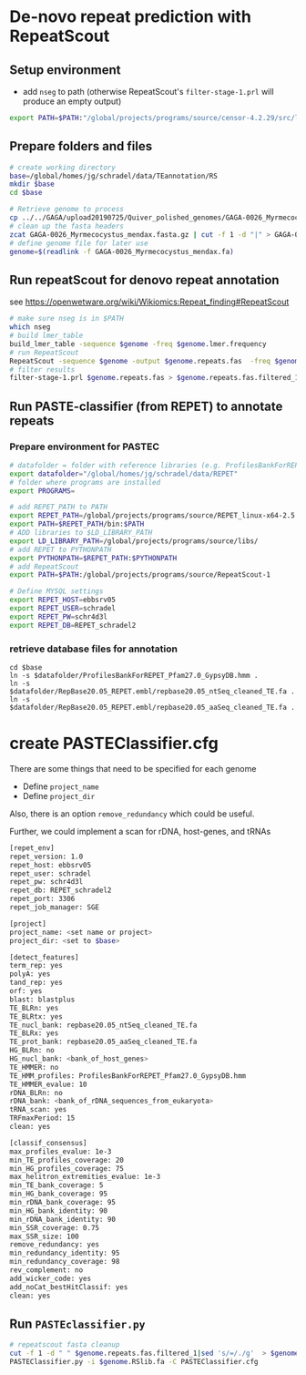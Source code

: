 # De-novo repeat prediction with RepeatScout

## Setup environment
- add ```nseg``` to path (otherwise RepeatScout's ```filter-stage-1.prl``` will produce an empty output)

```bash
export PATH=$PATH:"/global/projects/programs/source/censor-4.2.29/src/lcfilter/nseg/"
```
## Prepare folders and files
```bash
# create working directory
base=/global/homes/jg/schradel/data/TEannotation/RS
mkdir $base
cd $base

# Retrieve genome to process
cp ../../GAGA/upload20190725/Quiver_polished_genomes/GAGA-0026_Myrmecocystus_mendax/GAGA-0026_Myrmecocystus_mendax.fasta.gz .
# clean up the fasta headers
zcat GAGA-0026_Myrmecocystus_mendax.fasta.gz | cut -f 1 -d "|" > GAGA-0026_Myrmecocystus_mendax.fa
# define genome file for later use
genome=$(readlink -f GAGA-0026_Myrmecocystus_mendax.fa)

```

## Run repeatScout for denovo repeat annotation
see https://openwetware.org/wiki/Wikiomics:Repeat_finding#RepeatScout
```bash
# make sure nseg is in $PATH
which nseg
# build lmer_table
build_lmer_table -sequence $genome -freq $genome.lmer.frequency
# run RepeatScout
RepeatScout -sequence $genome -output $genome.repeats.fas  -freq $genome.lmer.frequency
# filter results
filter-stage-1.prl $genome.repeats.fas > $genome.repeats.fas.filtered_1
```

## Run PASTE-classifier (from REPET) to annotate repeats
### Prepare environment for PASTEC
```bash
# datafolder = folder with reference libraries (e.g. ProfilesBankForREPET_Pfam27.0_GypsyDB.hmm)
export datafolder="/global/homes/jg/schradel/data/REPET"
# folder where programs are installed
export PROGRAMS=

# add REPET_PATH to PATH
export REPET_PATH=/global/projects/programs/source/REPET_linux-x64-2.5
export PATH=$REPET_PATH/bin:$PATH
# ADD libraries to $LD_LIBRARY_PATH
export LD_LIBRARY_PATH=/global/projects/programs/source/libs/
# add REPET to PYTHONPATH
export PYTHONPATH=$REPET_PATH:$PYTHONPATH
# add RepeatScout
export PATH=$PATH:/global/projects/programs/source/RepeatScout-1

# Define MYSQL settings
export REPET_HOST=ebbsrv05
export REPET_USER=schradel
export REPET_PW=schr4d3l
export REPET_DB=REPET_schradel2
```

### retrieve database files for annotation
```
cd $base
ln -s $datafolder/ProfilesBankForREPET_Pfam27.0_GypsyDB.hmm .
ln -s $datafolder/RepBase20.05_REPET.embl/repbase20.05_ntSeq_cleaned_TE.fa .
ln -s $datafolder/RepBase20.05_REPET.embl/repbase20.05_aaSeq_cleaned_TE.fa .
```


# create PASTEClassifier.cfg
There are some things that need to be specified for each genome
- Define ```project_name```
- Define ```project_dir```

Also, there is an option ```remove_redundancy``` which could be useful.

Further, we could implement a scan for rDNA, host-genes, and tRNAs

```bash
[repet_env]
repet_version: 1.0
repet_host: ebbsrv05
repet_user: schradel
repet_pw: schr4d3l
repet_db: REPET_schradel2
repet_port: 3306
repet_job_manager: SGE

[project]
project_name: <set name or project>
project_dir: <set to $base>

[detect_features]
term_rep: yes
polyA: yes
tand_rep: yes
orf: yes
blast: blastplus
TE_BLRn: yes
TE_BLRtx: yes
TE_nucl_bank: repbase20.05_ntSeq_cleaned_TE.fa
TE_BLRx: yes
TE_prot_bank: repbase20.05_aaSeq_cleaned_TE.fa
HG_BLRn: no
HG_nucl_bank: <bank_of_host_genes>
TE_HMMER: no
TE_HMM_profiles: ProfilesBankForREPET_Pfam27.0_GypsyDB.hmm
TE_HMMER_evalue: 10
rDNA_BLRn: no
rDNA_bank: <bank_of_rDNA_sequences_from_eukaryota>
tRNA_scan: yes
TRFmaxPeriod: 15
clean: yes

[classif_consensus]
max_profiles_evalue: 1e-3
min_TE_profiles_coverage: 20
min_HG_profiles_coverage: 75
max_helitron_extremities_evalue: 1e-3
min_TE_bank_coverage: 5
min_HG_bank_coverage: 95
min_rDNA_bank_coverage: 95
min_HG_bank_identity: 90
min_rDNA_bank_identity: 90
min_SSR_coverage: 0.75
max_SSR_size: 100
remove_redundancy: yes
min_redundancy_identity: 95
min_redundancy_coverage: 98
rev_complement: no
add_wicker_code: yes
add_noCat_bestHitClassif: yes
clean: yes
```

## Run ```PASTEclassifier.py```
```bash
# repeatscout fasta cleanup
cut -f 1 -d " " $genome.repeats.fas.filtered_1|sed 's/=/./g'  > $genome.RSlib.fa
PASTEClassifier.py -i $genome.RSlib.fa -C PASTEClassifier.cfg
```
